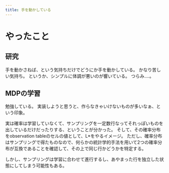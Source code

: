 ```yaml
---
title: 手を動かしている
---
```


# やったこと

## 研究

手を動かさねば、という気持ちだけでどうにか手を動かしている。
かなり苦しい気持ち。
というか、シンプルに体調が悪いのが響いている。
つらみ‥‥。

## MDPの学習

勉強している。
実装しようと思うと、作らなきゃいけないものが多いなぁ、という印象。

実は確率は学習していなくて、サンプリングを一定数行なってそれっぽいものを出しているだけだったりする、ということが分かった。
そして、その確率分布をobservation tableのセルの値として、L\*をやるイメージ。
ただし、確率分布はサンプリングで得たものなので、何らかの統計学的手法を用いて2つの確率分布が互換であることを確認して、その上で同じ行かどうかを特定する。

しかし、サンプリングは学習に合わせて進行するし、あやまった行を独立した状態にしてしまう可能性もある。

